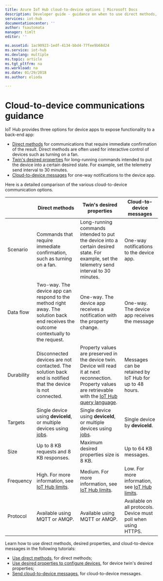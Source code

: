 ```yaml
---
title: Azure IoT Hub cloud-to-device options | Microsoft Docs
description: Developer guide - guidance on when to use direct methods, device twin's desired properties, or cloud-to-device messages for cloud-to-device communications. 
services: iot-hub
documentationcenter: ''
author: fsautomata
manager: timlt
editor: ''

ms.assetid: 1ac90923-1edf-4134-bbd4-77fee9b68d24
ms.service: iot-hub
ms.devlang: multiple
ms.topic: article
ms.tgt_pltfrm: na
ms.workload: na
ms.date: 01/29/2018
ms.author: elioda

---
```

# Cloud-to-device communications guidance
IoT Hub provides three options for device apps to expose functionality to a back-end app:

* [Direct methods][lnk-methods] for communications that require immediate confirmation of the result. Direct methods are often used for interactive control of devices such as turning on a fan.
* [Twin's desired properties][lnk-twins] for long-running commands intended to put the device into a certain desired state. For example, set the telemetry send interval to 30 minutes.
* [Cloud-to-device messages][lnk-c2d] for one-way notifications to the device app.

Here is a detailed comparison of the various cloud-to-device communication options.

|  | Direct methods | Twin's desired properties | Cloud-to-device messages |
| ---- | ------- | ---------- | ---- |
| Scenario | Commands that require immediate confirmation, such as turning on a fan. | Long-running commands intended to put the device into a certain desired state. For example, set the telemetry send interval to 30 minutes. | One-way notifications to the device app. |
| Data flow | Two-way. The device app can respond to the method right away. The solution back end receives the outcome contextually to the request. | One-way. The device app receives a notification with the property change. | One-way. The device app receives the message
| Durability | Disconnected devices are not contacted. The solution back end is notified that the device is not connected. | Property values are preserved in the device twin. Device will read it at next reconnection. Property values are retrievable with the [IoT Hub query language][lnk-query]. | Messages can be retained by IoT Hub for up to 48 hours. |
| Targets | Single device using **deviceId**, or multiple devices using [jobs][lnk-jobs]. | Single device using **deviceId**, or multiple devices using [jobs][lnk-jobs]. | Single device by **deviceId**. |
| Size | Up to 8 KB requests and 8 KB responses. | Maximum desired properties size is 8 KB. | Up to 64 KB messages. |
| Frequency | High. For more information, see [IoT Hub limits][lnk-quotas]. | Medium. For more information, see [IoT Hub limits][lnk-quotas]. | Low. For more information, see [IoT Hub limits][lnk-quotas]. |
| Protocol | Available using MQTT or AMQP. | Available using MQTT or AMQP. | Available on all protocols. Device must poll when using HTTPS. |

Learn how to use direct methods, desired properties, and cloud-to-device messages in the following tutorials:

* [Use direct methods][lnk-methods-tutorial], for direct methods;
* [Use desired properties to configure devices][lnk-twin-properties], for device twin's desired properties; 
* [Send cloud-to-device messages][lnk-c2d-tutorial], for cloud-to-device messages.

[lnk-twins]: iot-hub-devguide-device-twins.md
[lnk-quotas]: iot-hub-devguide-quotas-throttling.md
[lnk-query]: iot-hub-devguide-query-language.md
[lnk-jobs]: iot-hub-devguide-jobs.md
[lnk-c2d]: iot-hub-devguide-messages-c2d.md
[lnk-methods]: iot-hub-devguide-direct-methods.md
[lnk-methods-tutorial]: iot-hub-node-node-direct-methods.md
[lnk-twin-properties]: iot-hub-node-node-twin-how-to-configure.md
[lnk-c2d-tutorial]: iot-hub-node-node-c2d.md
